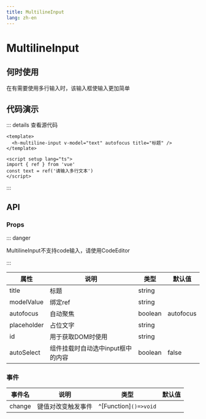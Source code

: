 ```yaml
---
title: MultilineInput
lang: zh-en
---
```

# MultilineInput

## 何时使用

在有需要使用多行输入时，该输入框使输入更加简单

## 代码演示

<h-multiline-input v-model="text" autofocus title="标题" />

<script setup lang="ts">
import { ref } from 'vue'
const text = ref('请输入多行文本')
</script>

::: details 查看源代码

```vue
<template>
  <h-multiline-input v-model="text" autofocus title="标题" />
</template>

<script setup lang="ts">
import { ref } from 'vue'
const text = ref('请输入多行文本')
</script>

```

:::

## API

### Props

::: danger

MultilineInput不支持code输入，请使用CodeEditor

:::

| 属性        | 说明                              | 类型    | 默认值    |
| ----------- | --------------------------------- | ------- | --------- |
| title       | 标题                              | string  |           |
| modelValue  | 绑定ref                           | string  |           |
| autofocus   | 自动聚焦                          | boolean | autofocus |
| placeholder | 占位文字                          | string  |           |
| id          | 用于获取DOM时使用                 | string  |           |
| autoSelect  | 组件挂载时自动选中input框中的内容 | boolean | false     |

### 事件

| 事件名 | 说明               | 类型                    | 默认值 |
| ------ | ------------------ | ----------------------- | ------ |
| change | 键值对改变触发事件 | ^[Function]`()=>void` |        |
